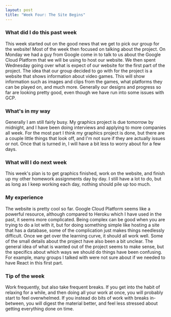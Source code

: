 ```yaml
---
layout: post
title: "Week Four: The Site Begins"
---
```


### What did I do this past week
This week started out on the good news that we get to pick our group for the website! Most of the week then focused on talking about the project. On Monday we had a guy from Google come in to talk to us about the Google Cloud Platform that we will be using to host our website. We then spent Wednesday going over what is expect of our website for the first part of the project. The idea that our group decided to go with for the project is a website that shows information about video games. This will show information such as images and clips from the games, what platforms they can be played on, and much more. Generally our designs and progress so far are looking pretty good, even though we have run into some issues with GCP.

### What's in my way
Generally I am still fairly busy. My graphics project is due tomorrow by midnight, and I have been doing interviews and applying to more companies all week. For the most part I think my graphics project is done, but there are a couple little things that look off, and I'm not sure if they are actually issues or not. Once that is turned in, I will have a bit less to worry about for a few days.

### What will I do next week
This week's plan is to get graphics finished, work on the website, and finish up my other homework assignments day by day. I still have a lot to do, but as long as I keep working each day, nothing should pile up too much.

### My experience
The website is pretty cool so far. Google Cloud Platform seems like a powerful resource, although compared to Heroku which I have used in the past, it seems more complicated. Being complex can be good when you are trying to do a lot with it, but for doing something simple like hosting a site that has a database, some of the complication just makes things needlessly difficult. Once we get over the learning curve, it should all work well. Some of the small details about the project have also been a bit unclear. The general idea of what is wanted out of the project seems to make sense, but the specifics about which ways we should do things have been confusing. For example, many groups I talked with were not sure about if we needed to have React in this first part.

### Tip of the week
Work frequently, but also take frequent breaks. If you get into the habit of relaxing for a while, and then doing all your work at once, you will probably start to feel overwhelmed. If you instead do bits of work with breaks in-between, you will digest the material better, and feel less stressed about getting everything done on time.